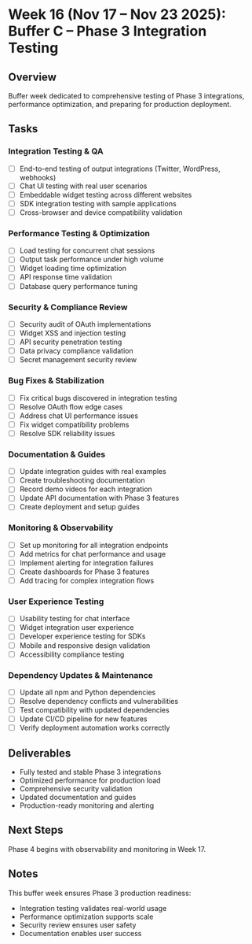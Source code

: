 # Week 16 (Nov 17 – Nov 23 2025): Buffer C – Phase 3 Integration Testing

## Overview
Buffer week dedicated to comprehensive testing of Phase 3 integrations, performance optimization, and preparing for production deployment.

## Tasks
### Integration Testing & QA
- [ ] End-to-end testing of output integrations (Twitter, WordPress, webhooks)
- [ ] Chat UI testing with real user scenarios
- [ ] Embeddable widget testing across different websites
- [ ] SDK integration testing with sample applications
- [ ] Cross-browser and device compatibility validation

### Performance Testing & Optimization
- [ ] Load testing for concurrent chat sessions
- [ ] Output task performance under high volume
- [ ] Widget loading time optimization
- [ ] API response time validation
- [ ] Database query performance tuning

### Security & Compliance Review
- [ ] Security audit of OAuth implementations
- [ ] Widget XSS and injection testing
- [ ] API security penetration testing
- [ ] Data privacy compliance validation
- [ ] Secret management security review

### Bug Fixes & Stabilization
- [ ] Fix critical bugs discovered in integration testing
- [ ] Resolve OAuth flow edge cases
- [ ] Address chat UI performance issues
- [ ] Fix widget compatibility problems
- [ ] Resolve SDK reliability issues

### Documentation & Guides
- [ ] Update integration guides with real examples
- [ ] Create troubleshooting documentation
- [ ] Record demo videos for each integration
- [ ] Update API documentation with Phase 3 features
- [ ] Create deployment and setup guides

### Monitoring & Observability
- [ ] Set up monitoring for all integration endpoints
- [ ] Add metrics for chat performance and usage
- [ ] Implement alerting for integration failures
- [ ] Create dashboards for Phase 3 features
- [ ] Add tracing for complex integration flows

### User Experience Testing
- [ ] Usability testing for chat interface
- [ ] Widget integration user experience
- [ ] Developer experience testing for SDKs
- [ ] Mobile and responsive design validation
- [ ] Accessibility compliance testing

### Dependency Updates & Maintenance
- [ ] Update all npm and Python dependencies
- [ ] Resolve dependency conflicts and vulnerabilities
- [ ] Test compatibility with updated dependencies
- [ ] Update CI/CD pipeline for new features
- [ ] Verify deployment automation works correctly

## Deliverables
- Fully tested and stable Phase 3 integrations
- Optimized performance for production load
- Comprehensive security validation
- Updated documentation and guides
- Production-ready monitoring and alerting

## Next Steps
Phase 4 begins with observability and monitoring in Week 17.

## Notes
This buffer week ensures Phase 3 production readiness:
- Integration testing validates real-world usage
- Performance optimization supports scale
- Security review ensures user safety
- Documentation enables user success
